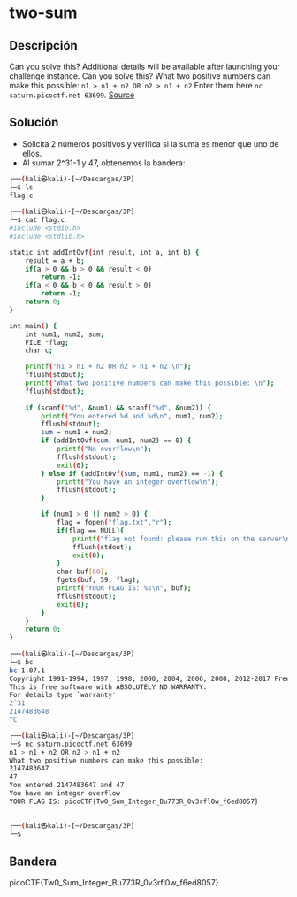 # two-sum



## Descripción
Can you solve this?
Additional details will be available after launching your challenge instance.
Can you solve this? What two positive numbers can make this possible: `n1 > n1 + n2 OR n2 > n1 + n2` Enter them here `nc saturn.picoctf.net 63699`. [Source](https://artifacts.picoctf.net/c/454/flag.c)

## Solución

- Solicita 2 números positivos y verifica si la suma es menor que uno de ellos.
- Al sumar 2^31-1 y 47, obtenemos la bandera:
``` bash
┌──(kali㉿kali)-[~/Descargas/3P]
└─$ ls
flag.c
                                                                                                                                                           
┌──(kali㉿kali)-[~/Descargas/3P]
└─$ cat flag.c                                                  
#include <stdio.h>
#include <stdlib.h>

static int addIntOvf(int result, int a, int b) {
    result = a + b;
    if(a > 0 && b > 0 && result < 0)
        return -1;
    if(a < 0 && b < 0 && result > 0)
        return -1;
    return 0;
}

int main() {
    int num1, num2, sum;
    FILE *flag;
    char c;

    printf("n1 > n1 + n2 OR n2 > n1 + n2 \n");
    fflush(stdout);
    printf("What two positive numbers can make this possible: \n");
    fflush(stdout);
    
    if (scanf("%d", &num1) && scanf("%d", &num2)) {
        printf("You entered %d and %d\n", num1, num2);
        fflush(stdout);
        sum = num1 + num2;
        if (addIntOvf(sum, num1, num2) == 0) {
            printf("No overflow\n");
            fflush(stdout);
            exit(0);
        } else if (addIntOvf(sum, num1, num2) == -1) {
            printf("You have an integer overflow\n");
            fflush(stdout);
        }

        if (num1 > 0 || num2 > 0) {
            flag = fopen("flag.txt","r");
            if(flag == NULL){
                printf("flag not found: please run this on the server\n");
                fflush(stdout);
                exit(0);
            }
            char buf[60];
            fgets(buf, 59, flag);
            printf("YOUR FLAG IS: %s\n", buf);
            fflush(stdout);
            exit(0);
        }
    }
    return 0;
}
                                                                                                                                                           
┌──(kali㉿kali)-[~/Descargas/3P]
└─$ bc
bc 1.07.1
Copyright 1991-1994, 1997, 1998, 2000, 2004, 2006, 2008, 2012-2017 Free Software Foundation, Inc.
This is free software with ABSOLUTELY NO WARRANTY.
For details type `warranty'. 
2^31
2147483648
^C
``` 

``` bash
┌──(kali㉿kali)-[~/Descargas/3P]
└─$ nc saturn.picoctf.net 63699
n1 > n1 + n2 OR n2 > n1 + n2 
What two positive numbers can make this possible: 
2147483647
47
You entered 2147483647 and 47
You have an integer overflow
YOUR FLAG IS: picoCTF{Tw0_Sum_Integer_Bu773R_0v3rfl0w_f6ed8057}

                                                                                                                                                           
┌──(kali㉿kali)-[~/Descargas/3P]
└─$
```

## Bandera 
picoCTF{Tw0_Sum_Integer_Bu773R_0v3rfl0w_f6ed8057}

